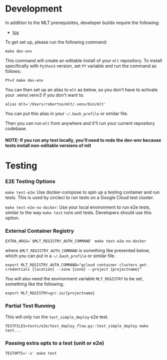 # Development

In addition to the MLT prerequisites, developer builds require the
following:
* [tox](http://tox.readthedocs.io/en/latest/install.html)

To get set up, please run the following command:

`make dev-env`

This command will create an editable install of your `mlt` repository.
To install specifically with `Python3` version, set `PY` variable and run the command as follows:

`PY=3 make dev-env`

You can then set up an alias to `mlt` as below, so you don't have to activate your .venv/.venv3 if you don't want to.

`alias mlt='/Users/robertso/mlt/.venv/bin/mlt'`

You can put this alias in your `~/.bash_profile` or similar file.

Then you can run `mlt` from anywhere and it'll run your current repository codebase.

#### NOTE: If you run any test locally, you'll need to redo the dev-env because tests install non-editable versions of mlt

# Testing

### E2E Testing Options

`make test-e2e`: Use docker-compose to spin up a testing container and run tests.
This is used by circleci to run tests on a Google Cloud test cluster.

`make test-e2e-no-docker`: Use your local environment to run e2e tests, similar to the way `make test` runs unit tests.
Developers should use this option.

### External Container Registry

```
EXTRA_ARGS=`$MLT_REGISTRY_AUTH_COMMAND` make test-e2e-no-docker
```

where `$MLT_REGISTRY_AUTH_COMMAND` is something like presented below, which you can put in a `~/.bash_profile` or similar file.

`export MLT_REGISTRY_AUTH_COMMAND="gcloud container clusters get-credentials {location} --zone {zone} --project {projectname}"`

You will also need the environment variable `MLT_REGISTRY` to be set, something like the following.

`export MLT_REGISTRY=gcr.io/{projectname}`


### Partial Test Running

This will only run the `test_simple_deploy` e2e test.
```
TESTFILES=tests/e2e/test_deploy_flow.py::test_simple_deploy make test...
```


### Passing extra opts to a test (unit or e2e)

```
TESTOPTS='-s' make test
```
